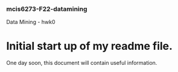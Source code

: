 ### mcis6273-F22-datamining
Data Mining - hwk0
# Initial start up of my readme file.

One day soon, this document will contain useful information.
